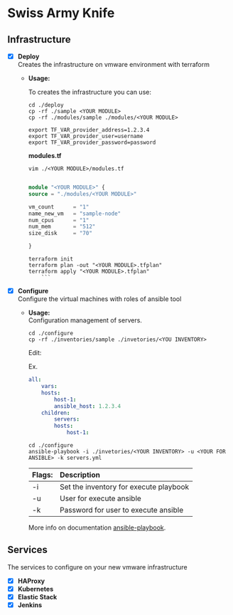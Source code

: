 # Swiss Army Knife

## **Infrastructure**

- [x] **Deploy**  
    Creates the infrastructure on vmware environment with terraform

  - **Usage:**  

    To creates the infrastructure you can use:

    ```shell
    cd ./deploy
    cp -rf ./sample <YOUR MODULE>
    cp -rf ./modules/sample ./modules/<YOUR MODULE>

    export TF_VAR_provider_address=1.2.3.4
    export TF_VAR_provider_user=username
    export TF_VAR_provider_password=password
    ```

    **modules.tf**

    ```shell
    vim ./<YOUR MODULE>/modules.tf
    ```

    ```terraform

    module "<YOUR MODULE>" {
    source = "./modules/<YOUR MODULE>"

    vm_count      = "1"
    name_new_vm   = "sample-node"
    num_cpus      = "1"
    num_mem       = "512"
    size_disk     = "70"

    }
    ```

    ```shell
    terraform init
    terraform plan -out "<YOUR MODULE>.tfplan"
    terraform apply "<YOUR MODULE>.tfplan"
        ```

- [x] **Configure**  
    Configure the virtual machines with roles of ansible tool

  - **Usage:**  
    Configuration management of servers.

    ```shell
    cd ./configure
    cp -rf ./inventories/sample ./invetories/<YOU INVENTORY>
    ```

    Edit:

    Ex.

    ```yaml
    all:
        vars:
        hosts:
            host-1:
            ansible_host: 1.2.3.4
        children:
            servers:
            hosts:
                host-1:
    ```

    ```shell
    cd ./configure
    ansible-playbook -i ./invetories/<YOUR INVENTORY> -u <YOUR FOR ANSIBLE> -k servers.yml
    ```

    | Flags: | Description |
    | :--- | :--- |
    | -i | Set the inventory for execute playbook |
    | -u | User for execute ansible |
    | -k | Password for user to execute ansible |

    More info on documentation [ansible-playbook](https://docs.ansible.com/ansible/latest/cli/ansible-playbook.html).

## **Services**

The services to configure on your new vmware infrastructure

- [x] **HAProxy**
- [x] **Kubernetes**
- [x] **Elastic Stack**
- [x] **Jenkins**
